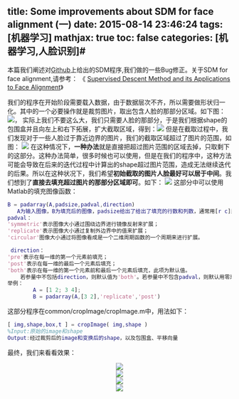 title: Some improvements about SDM for face alignment (一)
date: 2015-08-14 23:46:24
tags: [机器学习]
mathjax: true
toc: false
categories: [机器学习,人脸识别]#
---

本篇我们阐述对[Github][1]上给出的SDM程序,我们做的一些Bug修正。关于SDM for face alignment,请参考：
《  [Supervised Descent Method and its Applications to Face Alignment][2]》
<!--more-->

我们的程序在开始阶段需要载入数据，由于数据层次不齐，所以需要做形状归一化。其中的一个必要操作就是裁剪图片，取出包含人脸的那部分区域。如下图：
![][3]，
实际上我们不要这么大，我们只需要人脸的那部分，于是我们根据shape的包围盒并且向左上和右下拓展，扩大截取区域，得到：![][4]
但是在截取过程中，我们发现对于一些人脸过于靠近边界的图片，我们的截取区域超过了图片的范围，如图：
![][5]
在这种情况下，**一种办法**就是直接把超过图片范围的区域去掉，只取剩下的这部分。这种办法简单，很多时候也可以使用，但是在我们的程序中，这种方法可能会导致在后来的迭代过程中计算出的shape超过图片范围，造成无法继续迭代的后果。所以在这种状况下，我们希望**初始截取的图片人脸最好可以居于中间**。我们想到了**直接去填充超过图片的那部分区域即可**。如下：
![][6]
这部分中可以使用Matlab的填充图像函数：
```matlab
B = padarray(A,padsize,padval,direction)
   A为输入图像，B为填充后的图像，padsize给出了给出了填充的行数和列数，通常用[r c]来表示。padval和direction分别表示填充方法和方向。它们的具体值和描述如下：
padval：
'symmetric'表示图像大小通过围绕边界进行镜像反射来扩展；
'replicate'表示图像大小通过复制外边界中的值来扩展；  
'circular'图像大小通过将图像看成是一个二维周期函数的一个周期来进行扩展。

 direction：
'pre'表示在每一维的第一个元素前填充；
'post'表示在每一维的最后一个元素后填充；
'both'表示在每一维的第一个元素前和最后一个元素后填充，此项为默认值。
    若参量中不包括direction，则默认值为'both'。若参量中不包含padval，则默认用零来填充。若参量中不包括任何参数，则默认填充为零且方向为'both'。在计算结束时，图像会被修剪成原始大小。
举例：
        A = [1 2; 3 4];
        B = padarray(A,[3 2],'replicate','post')
```
这部分程序在common/cropImage/cropImage.m中，用法如下：
```matlab
[ img,shape,box,t ] = cropImage( img,shape )
%Input:原始的image和shape
Output:经过裁剪后的image和变换后的shape，以及包围盒、平移向量
```
最终，我们来看看效果：
<center><img src="https://dn-xiamenwcy.qbox.me/sdm/img2.jpg"></center>
<center><img src="https://dn-xiamenwcy.qbox.me/sdm/img2_crop.jpg"></center>

<center><img src="https://dn-xiamenwcy.qbox.me/sdm/image_0113.png"></center>
<center><img src="https://dn-xiamenwcy.qbox.me/sdm/image_0113.jpg"></center>

  [1]: https://github.com/tntrung/impSDM
  [2]: http://blog.csdn.net/xiamentingtao/article/details/47306887
  [3]: https://dn-xiamenwcy.qbox.me/sdm/img3_rectangle2.jpg
  [4]: https://dn-xiamenwcy.qbox.me/sdm/img3_crop.jpg
  [5]: https://dn-xiamenwcy.qbox.me/sdm/img_rectangle3.jpg
  [6]: https://dn-xiamenwcy.qbox.me/sdm/img1_crop.jpg
  
  